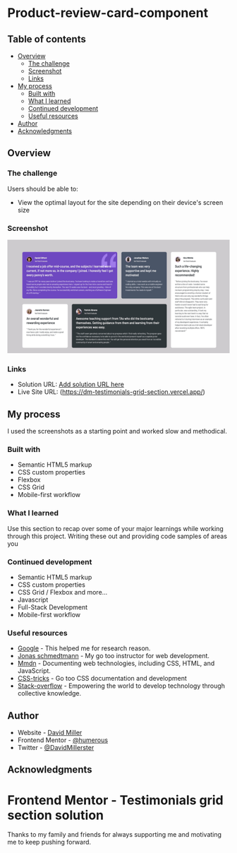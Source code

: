 # Product-review-card-component

## Table of contents

- [Overview](#overview)
  - [The challenge](#the-challenge)
  - [Screenshot](#screenshot)
  - [Links](#links)
- [My process](#my-process)
  - [Built with](#built-with)
  - [What I learned](#what-i-learned)
  - [Continued development](#continued-development)
  - [Useful resources](#useful-resources)
- [Author](#author)
- [Acknowledgments](#acknowledgments)

## Overview

### The challenge

Users should be able to:

- View the optimal layout for the site depending on their device's screen size

### Screenshot

![Alt text](https://github.com/Humerous/DM-Testimonials-Grid-Section/blob/main/DM-Testimonials-Grid-Section.jpg)

### Links

- Solution URL: [Add solution URL here](https://your-solution-url.com)
- Live Site URL: (https://dm-testimonials-grid-section.vercel.app/)

## My process

I used the screenshots as a starting point and worked slow and methodical.

### Built with

- Semantic HTML5 markup
- CSS custom properties
- Flexbox
- CSS Grid
- Mobile-first workflow

### What I learned

Use this section to recap over some of your major learnings while working through this project. Writing these out and providing code samples of areas you

### Continued development

- Semantic HTML5 markup
- CSS custom properties
- CSS Grid / Flexbox and more...
- Javascript
- Full-Stack Development
- Mobile-first workflow

### Useful resources

- [Google](https://www.google.com) - This helped me for research reason.
- [Jonas schmedtmann](https://codingheroes.io/) - My go too instructor for web development.
- [Mmdn](https://developer.mozilla.org/en-US/) - Documenting web technologies, including CSS, HTML, and JavaScript.
- [CSS-tricks](https://css-tricks.com/) - Go too CSS documentation and development
- [Stack-overflow](https://stackoverflow.com/) - Empowering the world to develop technology through collective knowledge.

## Author

- Website - [David Miller](https://my-portfolio-phi-seven.vercel.app/)
- Frontend Mentor - [@humerous](https://www.frontendmentor.io/profile/Humerous)
- Twitter - [@DavidMillerster](https://www.twitter.com/DavidMillerster)

## Acknowledgments

# Frontend Mentor - Testimonials grid section solution

Thanks to my family and friends for always supporting me and motivating me to keep pushing forward.
